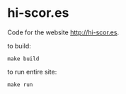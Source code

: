 
hi-scor.es
==========

Code for the website http://hi-scor.es.

to build:

    make build

to run entire site:

    make run

